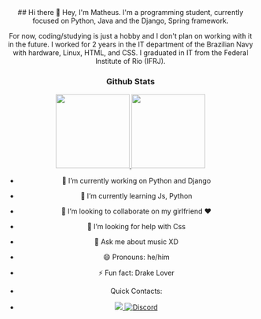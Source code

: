 <div align="center">
## Hi there 👋
Hey, I'm Matheus. I'm a programming student, currently focused on Python, Java and the Django, Spring framework. 

For now, coding/studying is just a hobby and I don't plan on working with it in the future. I worked for 2 years in the IT department of the Brazilian Navy with hardware, Linux, HTML, and CSS. I graduated in IT from the Federal Institute of Rio (IFRJ).
### Github Stats
<div>
  <a href=https://github.com/oi100matheus>
  <a href="#">
  <img src="https://github-readme-stats.vercel.app/api?username=oi100matheus&theme=transparent&show_icons=true" height="150">
  <img src="https://github-readme-stats.vercel.app/api/top-langs/?username=oi100matheus&layout=compact&theme=transparent&show_icons=true&hide=css,html" height = "150"> 
  </a>
</div>

- 🔭 I’m currently working on Python and Django
- 🌱 I’m currently learning Js, Python
- 👯 I’m looking to collaborate on my girlfriend ❤
- 🤔 I’m looking for help with Css
- 💬 Ask me about music XD
- 😄 Pronouns: he/him
- ⚡ Fun fact: Drake Lover

- Quick Contacts:
- <p> 
  <a href="https://matheusrangel.netlify.app/" target="_blank">
    <img src="https://img.shields.io/badge/Portfolio-00BB00?style=for-the-badge"/>
  </a> 
  <a href="https://www.instagram.com/irangel_matheus/" target="_blank" >
    <img alt="Discord" src="https://img.shields.io/badge/Instagram-E4405F?style=for-the-badge&logo=instagram&logoColor=white"/>
  </a> 
  <!--
  <a href="https://www.youtube.com/channel/UCyPwE2HDDO_GCLzQHuXVH-g" target="_blank">
    <img src="https://img.shields.io/badge/YouTube-FF0000?style=for-the-badge&logo=youtube&logoColor=white"/>
  </a>
  <a href="https://dev.to/eticialima" target="_blank">
    <img alt="dev.to" src="https://img.shields.io/badge/dev.to-0A0A0A?style=for-the-badge&logo=devdotto&logoColor=white"/>
  </a>   
  <a href="https://www.behance.net/eticialima" target="_blank">
    <img alt="Behance" src="https://img.shields.io/badge/-Behance-blue?style=for-the-badge&logo=behance&logoColor=white"/>
  </a>
  !-->
</p>
</div>


